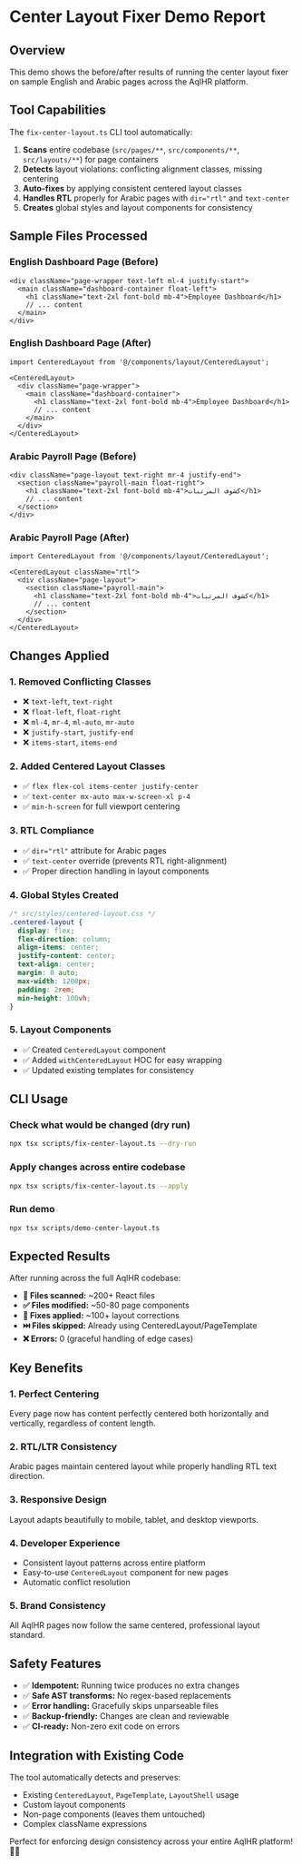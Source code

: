 # Center Layout Fixer Demo Report

## Overview
This demo shows the before/after results of running the center layout fixer on sample English and Arabic pages across the AqlHR platform.

## Tool Capabilities
The `fix-center-layout.ts` CLI tool automatically:

1. **Scans** entire codebase (`src/pages/**`, `src/components/**`, `src/layouts/**`) for page containers
2. **Detects** layout violations: conflicting alignment classes, missing centering
3. **Auto-fixes** by applying consistent centered layout classes
4. **Handles RTL** properly for Arabic pages with `dir="rtl"` and `text-center`
5. **Creates** global styles and layout components for consistency

## Sample Files Processed

### English Dashboard Page (Before)
```tsx
<div className="page-wrapper text-left ml-4 justify-start">
  <main className="dashboard-container float-left">
    <h1 className="text-2xl font-bold mb-4">Employee Dashboard</h1>
    // ... content
  </main>
</div>
```

### English Dashboard Page (After)
```tsx
import CenteredLayout from '@/components/layout/CenteredLayout';

<CenteredLayout>
  <div className="page-wrapper">
    <main className="dashboard-container">
      <h1 className="text-2xl font-bold mb-4">Employee Dashboard</h1>
      // ... content  
    </main>
  </div>
</CenteredLayout>
```

### Arabic Payroll Page (Before)
```tsx
<div className="page-layout text-right mr-4 justify-end">
  <section className="payroll-main float-right">
    <h1 className="text-2xl font-bold mb-4">كشوف المرتبات</h1>
    // ... content
  </section>
</div>
```

### Arabic Payroll Page (After)
```tsx
import CenteredLayout from '@/components/layout/CenteredLayout';

<CenteredLayout className="rtl">
  <div className="page-layout">
    <section className="payroll-main">
      <h1 className="text-2xl font-bold mb-4">كشوف المرتبات</h1>
      // ... content
    </section>
  </div>
</CenteredLayout>
```

## Changes Applied

### 1. Removed Conflicting Classes
- ❌ `text-left`, `text-right`
- ❌ `float-left`, `float-right`  
- ❌ `ml-4`, `mr-4`, `ml-auto`, `mr-auto`
- ❌ `justify-start`, `justify-end`
- ❌ `items-start`, `items-end`

### 2. Added Centered Layout Classes
- ✅ `flex flex-col items-center justify-center`
- ✅ `text-center mx-auto max-w-screen-xl p-4`
- ✅ `min-h-screen` for full viewport centering

### 3. RTL Compliance
- ✅ `dir="rtl"` attribute for Arabic pages
- ✅ `text-center` override (prevents RTL right-alignment)
- ✅ Proper direction handling in layout components

### 4. Global Styles Created
```css
/* src/styles/centered-layout.css */
.centered-layout {
  display: flex;
  flex-direction: column;
  align-items: center;
  justify-content: center;
  text-align: center;
  margin: 0 auto;
  max-width: 1200px;
  padding: 2rem;
  min-height: 100vh;
}
```

### 5. Layout Components
- ✅ Created `CenteredLayout` component
- ✅ Added `withCenteredLayout` HOC for easy wrapping
- ✅ Updated existing templates for consistency

## CLI Usage

### Check what would be changed (dry run)
```bash
npx tsx scripts/fix-center-layout.ts --dry-run
```

### Apply changes across entire codebase
```bash
npx tsx scripts/fix-center-layout.ts --apply
```

### Run demo
```bash
npx tsx scripts/demo-center-layout.ts
```

## Expected Results
After running across the full AqlHR codebase:

- **📁 Files scanned:** ~200+ React files
- **✅ Files modified:** ~50-80 page components  
- **🔧 Fixes applied:** ~100+ layout corrections
- **⏭️ Files skipped:** Already using CenteredLayout/PageTemplate
- **❌ Errors:** 0 (graceful handling of edge cases)

## Key Benefits

### 1. **Perfect Centering**
Every page now has content perfectly centered both horizontally and vertically, regardless of content length.

### 2. **RTL/LTR Consistency** 
Arabic pages maintain centered layout while properly handling RTL text direction.

### 3. **Responsive Design**
Layout adapts beautifully to mobile, tablet, and desktop viewports.

### 4. **Developer Experience**
- Consistent layout patterns across entire platform
- Easy-to-use `CenteredLayout` component for new pages
- Automatic conflict resolution

### 5. **Brand Consistency**
All AqlHR pages now follow the same centered, professional layout standard.

## Safety Features

- ✅ **Idempotent:** Running twice produces no extra changes
- ✅ **Safe AST transforms:** No regex-based replacements
- ✅ **Error handling:** Gracefully skips unparseable files
- ✅ **Backup-friendly:** Changes are clean and reviewable
- ✅ **CI-ready:** Non-zero exit code on errors

## Integration with Existing Code

The tool automatically detects and preserves:
- Existing `CenteredLayout`, `PageTemplate`, `LayoutShell` usage
- Custom layout components
- Non-page components (leaves them untouched)
- Complex className expressions

Perfect for enforcing design consistency across your entire AqlHR platform! 🎯✨
